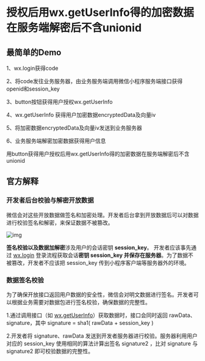 # 授权后用wx.getUserInfo得的加密数据在服务端解密后不含unionid

## 最简单的Demo

1、wx.login获得code

2、将code发往业务服务器，由业务服务端调用微信小程序服务端接口获得openid和session_key

3、button按钮获得用户授权wx.getUserInfo

4、wx.getUserInfo 获得用户加密数据encryptedData及向量iv

5、将加密数据encryptedData及向量iv发送到业务服务器

6、业务服务端解密加密数据获得用户信息

用button获得用户授权后用wx.getUserInfo得的加密数据在服务端解密后不含unionid

## 官方解释

### 开发者后台校验与解密开放数据

微信会对这些开放数据做签名和加密处理。开发者后台拿到开放数据后可以对数据进行校验签名和解密，来保证数据不被篡改。

![img](https://note.youdao.com/yws/public/resource/b91234445701636f173e4a7715aac8a1/xmlnote/145AD1608EF14F7897FBBFE680915949/10028)

**签名校验以及数据加解密**涉及用户的会话密钥 **session_key**。 开发者应该事先通过 [wx.login](https://developers.weixin.qq.com/miniprogram/dev/api/open-api/login/wx.login.html) 登录流程获取会话**密钥 session_key 并保存在服务器**。为了数据不被篡改，开发者不应该把 session_key 传到小程序客户端等服务器外的环境。

### 数据签名校验

为了确保开放接口返回用户数据的安全性，微信会对明文数据进行签名。开发者可以根据业务需要对数据包进行签名校验，确保数据的完整性。

1.通过调用接口（如 [wx.getUserInfo](https://developers.weixin.qq.com/miniprogram/dev/api/open-api/user-info/wx.getUserInfo.html)）获取数据时，接口会同时返回 rawData、signature，其中 signature = sha1( rawData + session_key )

2.开发者将 signature、rawData 发送到开发者服务器进行校验。服务器利用用户对应的 session_key 使用相同的算法计算出签名 signature2 ，比对 signature 与 signature2 即可校验数据的完整性。